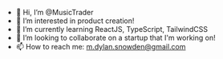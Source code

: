 - 👋 Hi, I’m @MusicTrader
- 👀 I’m interested in product creation!
- 🌱 I’m currently learning ReactJS, TypeScript, TailwindCSS
- 💞️ I’m looking to collaborate on a startup that I'm working on!
- 📫 How to reach me: m.dylan.snowden@gmail.com

<!---
MusicTrader/MusicTrader is a ✨ special ✨ repository because its `README.md` (this file) appears on your GitHub profile.
You can click the Preview link to take a look at your changes.
--->
